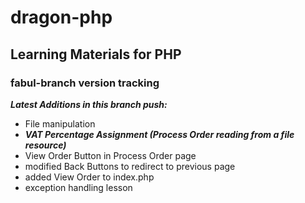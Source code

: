 # dragon-php
## Learning Materials for PHP
### fabul-branch version tracking

***Latest Additions in this branch push:***
- File manipulation
- ***_VAT Percentage Assignment (Process Order reading from a file resource)_***
- View Order Button in Process Order page
- modified Back Buttons to redirect to previous page
- added View Order to index.php
- exception handling lesson